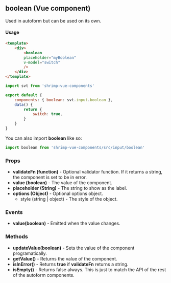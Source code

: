 ## boolean (Vue component)

Used in autoform but can be used on its own.

#### Usage
```html
<template>
	<div>
		<boolean
        placeholder="myBoolean"
        v-model="switch"
        />
	</div>
</template>
```

```javascript
import svt from 'shrimp-vue-components'

export default {
	components: { boolean: svt.input.boolean },
    data() {
        return {
            switch: true,
        }
    }
}


```

You can also import **boolean** like so:
```javascript
import boolean from 'shrimp-vue-components/src/input/boolean'
```

### Props
- **validateFn (function)** - Optional validator function. If it returns a string, the component is set to be in error.
- **value (boolean)** - The value of the component.
- **placeholder (String)** - The string to show as the label.
- **options (Object)** - Optional options object.
	- style (string | object) - The style of the object.

### Events
- **value(boolean)** - Emitted when the value changes.

### Methods
- **updateValue(boolean)** - Sets the value of the component programatically.
- **getValue()** - Returns the value of the component.
- **isInError()** - Returns **true** if **validateFn** returns a string.
- **isEmpty()** - Returns false always. This is just to match the API of the rest of the autoform components.


